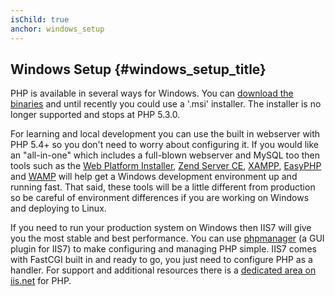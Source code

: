 ```yaml
---
isChild: true
anchor: windows_setup
---
```


## Windows Setup {#windows_setup_title}

PHP is available in several ways for Windows. You can [download the binaries][php-downloads] and until recently you
could use a '.msi' installer. The installer is no longer supported and stops at PHP 5.3.0.

For learning and local development you can use the built in webserver with PHP 5.4+ so you don't need to worry about
configuring it. If you would like an "all-in-one" which includes a full-blown webserver and MySQL too then tools such
as the [Web Platform Installer][wpi], [Zend Server CE][zsce], [XAMPP][xampp], [EasyPHP][easyphp] and [WAMP][wamp] will
help get a Windows development environment up and running fast. That said, these tools will be a little different from
production so be careful of environment differences if you are working on Windows and deploying to Linux.

If you need to run your production system on Windows then IIS7 will give you the most stable and best performance. You
can use [phpmanager][phpmanager] (a GUI plugin for IIS7) to make configuring and managing PHP simple. IIS7 comes with
FastCGI built in and ready to go, you just need to configure PHP as a handler. For support and additional resources
there is a [dedicated area on iis.net][php-iis] for PHP.

[php-downloads]: http://windows.php.net
[phpmanager]: http://phpmanager.codeplex.com/
[wpi]: http://www.microsoft.com/web/downloads/platform.aspx
[zsce]: http://www.zend.com/en/products/server-ce/
[xampp]: http://www.apachefriends.org/en/xampp.html
[easyphp]: http://www.easyphp.org/
[wamp]: http://www.wampserver.com/en/
[php-iis]: http://php.iis.net/
